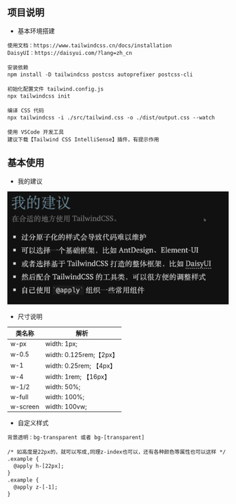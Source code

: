 ## 项目说明

- 基本环境搭建

```
使用文档：https://www.tailwindcss.cn/docs/installation
DaisyUI：https://daisyui.com/?lang=zh_cn

安装依赖
npm install -D tailwindcss postcss autoprefixer postcss-cli

初始化配置文件 tailwind.config.js
npx tailwindcss init

编译 CSS 代码
npx tailwindcss -i ./src/tailwind.css -o ./dist/output.css --watch

使用 VSCode 开发工具
建议下载【Tailwind CSS IntelliSense】插件，有提示作用
```

## 基本使用

- 我的建议

![我的建议](doc/我的建议.png)

- 尺寸说明

| 类名称 | 解析                       |
| ------ | -------------------------- |
| w-px   | width: 1px;                |
| w-0.5  | width: 0.125rem;【2px】     |
| w-1    | width: 0.25rem; 【4px】     |
| w-4    | width: 1rem;    【16px】    |
| w-1/2  | width: 50%;                 |
| w-full | width: 100%;                |
| w-screen | width: 100vw;             |

- 自定义样式

```
背景透明：bg-transparent 或者 bg-[transparent]

/* 如高度是22px的，就可以写成,同理z-index也可以，还有各种颜色等属性也可以这样 */
.example {
  @apply h-[22px];
}
.example {
  @apply z-[-1];
}
```
